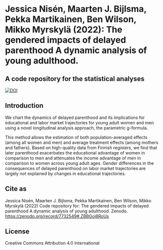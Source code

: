 # Jessica Nisén, Maarten J. Bijlsma, Pekka Martikainen, Ben Wilson, Mikko Myrskylä (2022): The gendered impacts of delayed parenthood A dynamic analysis of young adulthood.

## A code repository for the statistical analyses

[![DOI](https://zenodo.org/badge/613778612.svg)](https://zenodo.org/badge/latestdoi/613778612)



## Introduction

We chart the dynamics of delayed parenthood and its implications for educational and labor market trajectories for
young adult women and men using a novel longitudinal analysis approach, the parametric g-formula. 

This method allows the estimation of both population-averaged effects (among all women and men) and average
treatment effects (among mothers and fathers). Based on high-quality data from Finnish registers, we find that
later parenthood exacerbates the educational advantage of women in comparison to men and attenuates the
income advantage of men in comparison to women across young adult ages. Gender differences in the consequences of delayed parenthood on labor market trajectories are largely not explained by changes in educational
trajectories.


## Cite as

Jessica Nisén, Maarten J. Bijlsma, Pekka Martikainen, Ben Wilson, Mikko Myrskylä (2022) Code repository for: The gendered impacts of delayed parenthood A dynamic analysis of young adulthood. Zenodo. https://zenodo.org/record/7732549#.ZBBGoi8RoUs

## License

Creative Commons Attribution 4.0 International
